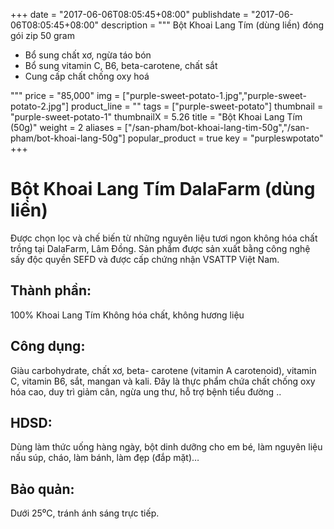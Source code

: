 +++
date = "2017-06-06T08:05:45+08:00"
publishdate = "2017-06-06T08:05:45+08:00"
description = """
Bột Khoai Lang Tím (dùng liền) đóng gói zip 50 gram

* Bổ sung chất xơ, ngừa táo bón
* Bổ sung vitamin C, B6, beta-carotene, chất sắt
* Cung cấp chất chống oxy hoá

"""
price = "85,000"
img = ["purple-sweet-potato-1.jpg","purple-sweet-potato-2.jpg"]
product_line = ""
tags = ["purple-sweet-potato"]
thumbnail = "purple-sweet-potato-1"
thumbnailX = 5.26
title = "Bột Khoai Lang Tím (50g)"
weight = 2
aliases = ["/san-pham/bot-khoai-lang-tim-50g","/san-pham/bot-khoai-lang-50g"]
popular_product = true
key = "purpleswpotato"
+++

# Bột Khoai Lang Tím DalaFarm (dùng liền)

Được chọn lọc và chế biến từ những nguyên 
liệu tươi ngon không hóa chất trồng tại DalaFarm, Lâm Đồng. Sản phẩm 
được sản xuất bằng công nghệ sấy độc quyền SEFD và được cấp chứng 
nhận VSATTP Việt Nam.

## Thành phần: 
100% Khoai Lang Tím 
Không hóa chất, không hương liệu

## Công dụng: 
Giàu carbohydrate, chất xơ, beta-
carotene (vitamin A carotenoid), 
vitamin C, vitamin B6, sắt, mangan 
và kali. Đây là thực phẩm chứa chất
chống oxy hóa cao, duy trì giảm cân, 
ngừa ung thư, hỗ trợ bệnh tiểu đường ..

## HDSD:  
Dùng làm thức uống hàng ngày, 
bột dinh dưỡng cho em bé, làm 
nguyên liệu nấu súp, cháo, làm 
bánh, làm đẹp (đắp mặt)…

## Bảo quản: 
Dưới 25⁰C, tránh ánh sáng trực tiếp.
